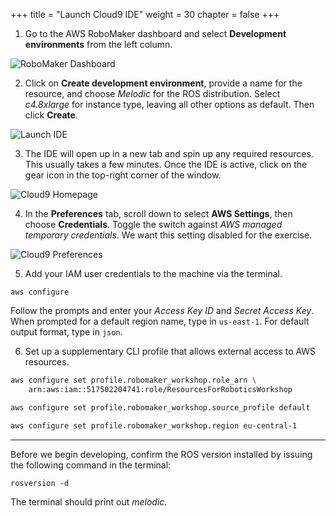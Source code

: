 +++
title = "Launch Cloud9 IDE"
weight = 30
chapter = false
+++

1. Go to the AWS RoboMaker dashboard and select **Development environments** from the left column.

![RoboMaker Dashboard](/rm-dashboard.png?classes=border)

2. Click on **Create development environment**, provide a name for the resource, and choose _Melodic_ for the ROS distribution. Select _c4.8xlarge_ for instance type, leaving all other options as default. Then click **Create**.

![Launch IDE](/c9-launch.png?classes=border)

3. The IDE will open up in a new tab and spin up any required resources. This usually takes a few minutes. Once the IDE is active, click on the gear icon in the top-right corner of the window.

![Cloud9 Homepage](/c9-home.png?classes=border)

4. In the **Preferences** tab, scroll down to select **AWS Settings**, then choose **Credentials**. Toggle the switch against _AWS managed temporary credentials_. We want this setting disabled for the exercise.

![Cloud9 Preferences](/c9-preferences.png?classes=border)

5. Add your IAM user credentials to the machine via the terminal.

```
aws configure
```

Follow the prompts and enter your _Access Key ID_ and _Secret Access Key_. When prompted for a default region name, type in `us-east-1`. For default output format, type in `json`.

6. Set up a supplementary CLI profile that allows external access to AWS resources.

```bash
aws configure set profile.robomaker_workshop.role_arn \
    arn:aws:iam::517502204741:role/ResourcesForRoboticsWorkshop

aws configure set profile.robomaker_workshop.source_profile default

aws configure set profile.robomaker_workshop.region eu-central-1
```

---

Before we begin developing, confirm the ROS version installed by issuing the following command in the terminal:

```
rosversion -d
```

The terminal should print out _melodic_.
